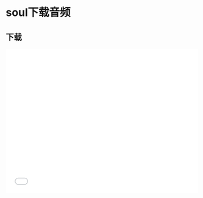 # soul下载音频


## 下载
<div style="position: relative; width: 100%; height: 0; padding-bottom: 75%;">
   <iframe src="//player.bilibili.com/player.html?bvid=BV1F54y1C7bu&page=1" scrolling="no" border="0" frameborder="no" framespacing="0" allowfullscreen="true" style="position: absolute; width: 100%; height: 100%; left: 0; top: 0;"> </iframe>
</div>

